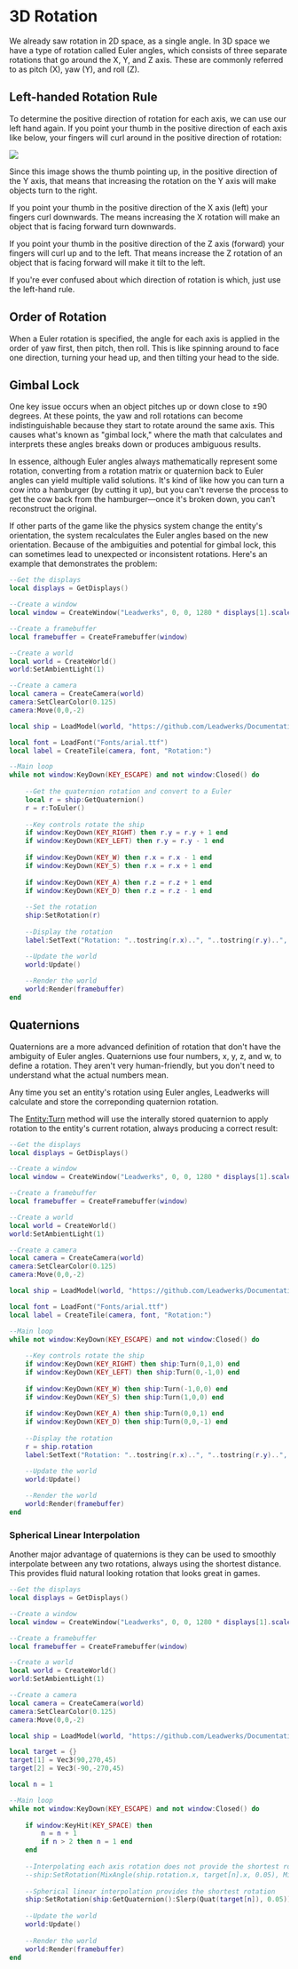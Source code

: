 # 3D Rotation

We already saw rotation in 2D space, as a single angle. In 3D space we have a type of rotation called Euler angles, which consists of three separate rotations that go around the X, Y, and Z axis. These are commonly referred to as pitch (X), yaw (Y), and roll (Z).

## Left-handed Rotation Rule

To determine the positive direction of rotation for each axis, we can use our left hand again. If you point your thumb in the positive direction of each axis like below, your fingers will curl around in the positive direction of rotation:

![](https://github.com/UltraEngine/Documentation/blob/master/Images/lefthandrotation.jpg?raw=true)

Since this image shows the thumb pointing up, in the positive direction of the Y axis, that means that increasing the rotation on the Y axis will make objects turn to the right.

If you point your thumb in the positive direction of the X axis (left) your fingers curl downwards. The means increasing the X rotation will make an object that is facing forward turn downwards.

If you point your thumb in the positive direction of the Z axis (forward) your fingers will curl up and to the left. That means increase the Z rotation of an object that is facing forward will make it tilt to the left.

If you're ever confused about which direction of rotation is which, just use the left-hand rule.

## Order of Rotation

When a Euler rotation is specified, the angle for each axis is applied in the order of yaw first, then pitch, then roll. This is like spinning around to face one direction, turning your head up, and then tilting your head to the side.

## Gimbal Lock

One key issue occurs when an object pitches up or down close to ±90 degrees. At these points, the yaw and roll rotations can become indistinguishable because they start to rotate around the same axis. This causes what's known as "gimbal lock," where the math that calculates and interprets these angles breaks down or produces ambiguous results.

In essence, although Euler angles always mathematically represent some rotation, converting from a rotation matrix or quaternion back to Euler angles can yield multiple valid solutions. It's kind of like how you can turn a cow into a hamburger (by cutting it up), but you can't reverse the process to get the cow back from the hamburger—once it's broken down, you can't reconstruct the original.

If other parts of the game like the physics system change the entity's orientation, the system recalculates the Euler angles based on the new orientation. Because of the ambiguities and potential for gimbal lock, this can sometimes lead to unexpected or inconsistent rotations. Here's an example that demonstrates the problem:

```lua
--Get the displays
local displays = GetDisplays()

--Create a window
local window = CreateWindow("Leadwerks", 0, 0, 1280 * displays[1].scale, 720 * displays[1].scale, displays[1], WINDOW_TITLEBAR | WINDOW_CENTER)

--Create a framebuffer
local framebuffer = CreateFramebuffer(window)

--Create a world
local world = CreateWorld()
world:SetAmbientLight(1)

--Create a camera
local camera = CreateCamera(world)
camera:SetClearColor(0.125)
camera:Move(0,0,-2)

local ship = LoadModel(world, "https://github.com/Leadwerks/Documentation/raw/refs/heads/master/Assets/Models/Spaceship/spaceship.mdl")

local font = LoadFont("Fonts/arial.ttf")
local label = CreateTile(camera, font, "Rotation:")

--Main loop
while not window:KeyDown(KEY_ESCAPE) and not window:Closed() do
	
	--Get the quaternion rotation and convert to a Euler
	local r = ship:GetQuaternion()
	r = r:ToEuler()
	
	--Key controls rotate the ship
	if window:KeyDown(KEY_RIGHT) then r.y = r.y + 1 end
	if window:KeyDown(KEY_LEFT) then r.y = r.y - 1 end
		
	if window:KeyDown(KEY_W) then r.x = r.x - 1 end
	if window:KeyDown(KEY_S) then r.x = r.x + 1 end
		
	if window:KeyDown(KEY_A) then r.z = r.z + 1 end
	if window:KeyDown(KEY_D) then r.z = r.z - 1 end
	
	--Set the rotation
	ship:SetRotation(r)
	
	--Display the rotation
	label:SetText("Rotation: "..tostring(r.x)..", "..tostring(r.y)..", "..tostring(r.z))

    --Update the world
    world:Update()
	
    --Render the world
    world:Render(framebuffer)
end
```

## Quaternions

Quaternions are a more advanced definition of rotation that don't have the ambiguity of Euler angles. Quaternions use four numbers, x, y, z, and w, to define a rotation. They aren't very human-friendly, but you don't need to understand what the actual numbers mean.

Any time you set an entity's rotation using Euler angles, Leadwerks will calculate and store the correponding quaternion rotation.

The [Entity:Turn](Entity_Turn.md) method will use the interally stored quaternion to apply rotation to the entity's current rotation, always producing a correct result:

```lua
--Get the displays
local displays = GetDisplays()

--Create a window
local window = CreateWindow("Leadwerks", 0, 0, 1280 * displays[1].scale, 720 * displays[1].scale, displays[1], WINDOW_TITLEBAR | WINDOW_CENTER)

--Create a framebuffer
local framebuffer = CreateFramebuffer(window)

--Create a world
local world = CreateWorld()
world:SetAmbientLight(1)

--Create a camera
local camera = CreateCamera(world)
camera:SetClearColor(0.125)
camera:Move(0,0,-2)

local ship = LoadModel(world, "https://github.com/Leadwerks/Documentation/raw/refs/heads/master/Assets/Models/Spaceship/spaceship.mdl")

local font = LoadFont("Fonts/arial.ttf")
local label = CreateTile(camera, font, "Rotation:")

--Main loop
while not window:KeyDown(KEY_ESCAPE) and not window:Closed() do
	
	--Key controls rotate the ship
	if window:KeyDown(KEY_RIGHT) then ship:Turn(0,1,0) end
	if window:KeyDown(KEY_LEFT) then ship:Turn(0,-1,0) end
		
	if window:KeyDown(KEY_W) then ship:Turn(-1,0,0) end
	if window:KeyDown(KEY_S) then ship:Turn(1,0,0) end
		
	if window:KeyDown(KEY_A) then ship:Turn(0,0,1) end
	if window:KeyDown(KEY_D) then ship:Turn(0,0,-1) end
	
	--Display the rotation
	r = ship.rotation
	label:SetText("Rotation: "..tostring(r.x)..", "..tostring(r.y)..", "..tostring(r.z))

    --Update the world
    world:Update()
	
    --Render the world
    world:Render(framebuffer)
end
```

### Spherical Linear Interpolation

Another major advantage of quaternions is they can be used to smoothly interpolate between any two rotations, always using the shortest distance. This provides fluid natural looking rotation that looks great in games.

```lua
--Get the displays
local displays = GetDisplays()

--Create a window
local window = CreateWindow("Leadwerks", 0, 0, 1280 * displays[1].scale, 720 * displays[1].scale, displays[1], WINDOW_TITLEBAR | WINDOW_CENTER)

--Create a framebuffer
local framebuffer = CreateFramebuffer(window)

--Create a world
local world = CreateWorld()
world:SetAmbientLight(1)

--Create a camera
local camera = CreateCamera(world)
camera:SetClearColor(0.125)
camera:Move(0,0,-2)

local ship = LoadModel(world, "https://github.com/Leadwerks/Documentation/raw/refs/heads/master/Assets/Models/Spaceship/spaceship.mdl")

local target = {}
target[1] = Vec3(90,270,45)
target[2] = Vec3(-90,-270,45)

local n = 1

--Main loop
while not window:KeyDown(KEY_ESCAPE) and not window:Closed() do
	
	if window:KeyHit(KEY_SPACE) then
		n = n + 1
		if n > 2 then n = 1 end
	end
	
	--Interpolating each axis rotation does not provide the shortest rotation
	--ship:SetRotation(MixAngle(ship.rotation.x, target[n].x, 0.05), MixAngle(ship.rotation.y, target[n].y, 0.05), MixAngle(ship.rotation.z, target[n].z, 0.05))
	
	--Spherical linear interpolation provides the shortest rotation
	ship:SetRotation(ship:GetQuaternion():Slerp(Quat(target[n]), 0.05))
	
    --Update the world
    world:Update()
	
    --Render the world
    world:Render(framebuffer)
end
```
